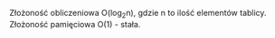 Złożoność obliczeniowa O(log<sub>2</sub>n), gdzie n to ilość elementów tablicy.\
Złożoność pamięciowa O(1) - stała.